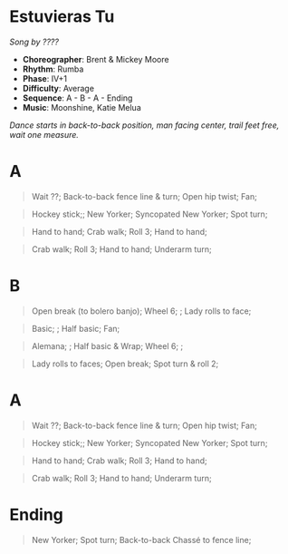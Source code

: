 # Estuvieras Tu
*Song by ????*

* **Choreographer**: Brent & Mickey Moore
* **Rhythm**: Rumba
* **Phase**: IV+1
* **Difficulty**: Average
* **Sequence**: A - B - A - Ending
* **Music**: Moonshine, Katie Melua

*Dance starts in back-to-back position, man facing center, trail feet free, wait one measure.*

# A

> Wait ??; Back-to-back fence line & turn; Open hip twist; Fan;

> Hockey stick;; New Yorker; Syncopated New Yorker; Spot turn;

> Hand to hand; Crab walk; Roll 3; Hand to hand;

> Crab walk; Roll 3; Hand to hand; Underarm turn;

# B

> Open break (to bolero banjo); Wheel 6; ; Lady rolls to face;

> Basic; ; Half basic; Fan;

> Alemana; ; Half basic & Wrap; Wheel 6; ;

> Lady rolls to faces; Open break; Spot turn & roll 2;

# A

> Wait ??; Back-to-back fence line & turn; Open hip twist; Fan;

> Hockey stick;; New Yorker; Syncopated New Yorker; Spot turn;

> Hand to hand; Crab walk; Roll 3; Hand to hand;

> Crab walk; Roll 3; Hand to hand; Underarm turn;

# Ending

> New Yorker; Spot turn; Back-to-back Chassé to fence line;

